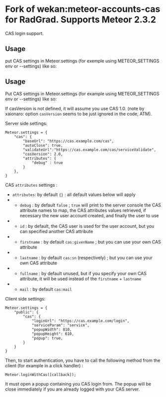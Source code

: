 Fork of wekan:meteor-accounts-cas for RadGrad. Supports Meteor 2.3.2
===================

CAS login support.

## Usage

put CAS settings in Meteor.settings (for exemple using METEOR_SETTINGS env or --settings) like so:
## Usage

Put CAS settings in Meteor.settings (for example using METEOR_SETTINGS env or --settings) like so:

If casVersion is not defined, it will assume you use CAS 1.0. (note by xaionaro: option `casVersion` seems to be just ignored in the code, ATM).

Server side settings:

```
Meteor.settings = {
    "cas": {
        "baseUrl": "https://cas.example.com/cas",
        "autoClose": true,
        "validateUrl":"https://cas.example.com/cas/serviceValidate",
        "casVersion": 2.0,
        "attributes": {
            "debug" : true
        }
    },
}
```

CAS `attributes` settings :

* `attributes`: by default `{}` : all default values below will apply
* *  `debug` : by default `false` ; `true` will print to the server console the CAS attribute names to map, the CAS attributes values retrieved, if necessary the new user account created, and finally the user to use
* *  `id` : by default, the CAS user is used for the user account, but you can specified another CAS attribute
* *  `firstname` : by default `cas:givenName` ; but you can use your own CAS attribute
* *  `lastname` : by default `cas:sn` (respectively) ; but you can use your own CAS attribute
* *  `fullname` : by default unused, but if you specify your own CAS attribute, it will be used instead of the `firstname` + `lastname`
* *  `mail` : by default `cas:mail`

Client side settings:

```
Meteor.settings = {
	"public": {
		"cas": {
			"loginUrl": "https://cas.example.com/login",
			"serviceParam": "service",
			"popupWidth": 810,
			"popupHeight": 610,
			"popup": true,
		}
	}
}
```
Then, to start authentication, you have to call the following method from the client (for example in a click handler) :

```
Meteor.loginWithCas([callback]);
```

It must open a popup containing you CAS login from. The popup will be close immediately if you are already logged with your CAS server.
